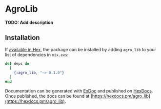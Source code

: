 # AgroLib

**TODO: Add description**

## Installation

If [available in Hex](https://hex.pm/docs/publish), the package can be installed
by adding `agro_lib` to your list of dependencies in `mix.exs`:

```elixir
def deps do
  [
    {:agro_lib, "~> 0.1.0"}
  ]
end
```

Documentation can be generated with [ExDoc](https://github.com/elixir-lang/ex_doc)
and published on [HexDocs](https://hexdocs.pm). Once published, the docs can
be found at [https://hexdocs.pm/agro_lib](https://hexdocs.pm/agro_lib).

